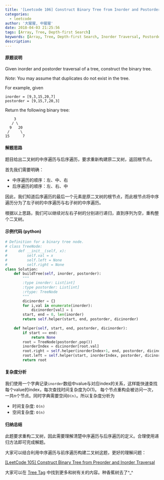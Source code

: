```yaml
---
title: '[Leetcode 106] Construct Binary Tree from Inorder and Postorder Traversal'
categories:
  - leetcode
author: '大猩猩, 中猩猩'
date: 2018-04-03 21:25:56
tags: [Array, Tree, Depth-first Search]
keywords: [Array, Tree, Depth-first Search, Inorder Traversal, Postorder Traversal]
description:
---
```


#### 原题说明
Given inorder and postorder traversal of a tree, construct the binary tree.

*Note*:
You may assume that duplicates do not exist in the tree.

For example, given

    inorder = [9,3,15,20,7]
    postorder = [9,15,7,20,3]

Return the following binary tree:

	    3
   	   / \
      9   20
     /     \
    15      7

#### 解题思路
题目给出二叉树的中序遍历与后序遍历，要求重新构建原二叉树，返回根节点。

首先我们需要明确：

- 中序遍历的顺序：左、中、右
- 后序遍历的顺序：左、右、中

因此，我们知道后序遍历的最后一个元素是原二叉树的根节点，而此根节点将中序遍历分为了左子树的中序遍历与右子树的中序遍历。

根据以上思路，我们可以继续对左右子树的分别进行递归，直到序列为空，重构整个二叉树。

#### 示例代码 (python)
```python
# Definition for a binary tree node.
# class TreeNode:
#     def __init__(self, x):
#         self.val = x
#         self.left = None
#         self.right = None
class Solution:
    def buildTree(self, inorder, postorder):
        """
        :type inorder: List[int]
        :type postorder: List[int]
        :rtype: TreeNode
        """
        dicinorder = {}
        for i,val in enumerate(inorder):
            dicinorder[val] = i
        start, end = 0, len(inorder)
        return self.helper(start, end, postorder, dicinorder)
    
    def helper(self, start, end, postorder, dicinorder):
        if start == end:
            return None
        root = TreeNode(postorder.pop())
        inorderIndex = dicinorder[root.val]
        root.right = self.helper(inorderIndex+1, end, postorder, dicinorder)
        root.left = self.helper(start, inorderIndex, postorder, dicinorder)
        return root
```

#### 复杂度分析
我们使用一个字典记录`inorder`数组中value与对应index的关系，这样能快速查找每个value的index，每次查找时间复杂度为O(1)。
每个节点重构会被访问一次，一共n个节点。同时字典需要空间`O(n)`。所以复杂度分析为

- 时间复杂度: `O(n)`
- 空间复杂度: `O(n)`

#### 归纳总结
此题要求重构二叉树，因此需要理解清楚中序遍历与后序遍历的定义。合理使用递归方法即可完成解题。

大家可以结合利用中序遍历与前序遍历构建二叉树这题，更好的理解问题：

[[LeetCode 105] Construct Binary Tree from Preorder and Inorder Traversal](/Leetcode-105-Construct-Binary-Tree-from-Preorder-and-Inorder-Traversal)

大家可以在 [Tree Tag](/tags/Tree) 中找到更多和树有关的内容。种香蕉树去了^_^
